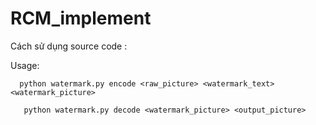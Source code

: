 # RCM_implement
 
Cách sử dụng source code : 

Usage:
 
      python watermark.py encode <raw_picture> <watermark_text> <watermark_picture>

       python watermark.py decode <watermark_picture> <output_picture>
